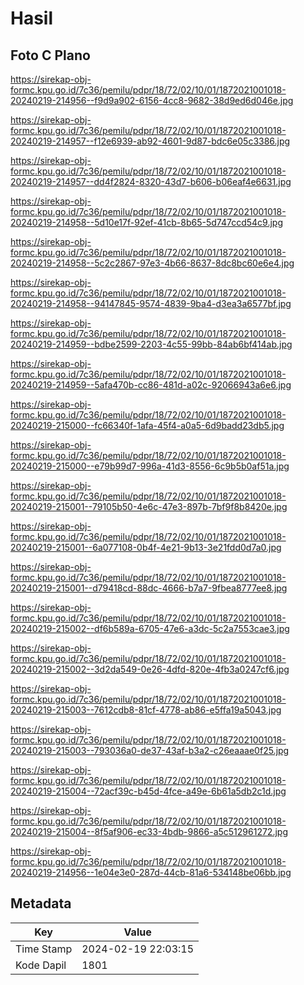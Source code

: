# Hasil

## Foto C Plano

https://sirekap-obj-formc.kpu.go.id/7c36/pemilu/pdpr/18/72/02/10/01/1872021001018-20240219-214956--f9d9a902-6156-4cc8-9682-38d9ed6d046e.jpg

https://sirekap-obj-formc.kpu.go.id/7c36/pemilu/pdpr/18/72/02/10/01/1872021001018-20240219-214957--f12e6939-ab92-4601-9d87-bdc6e05c3386.jpg

https://sirekap-obj-formc.kpu.go.id/7c36/pemilu/pdpr/18/72/02/10/01/1872021001018-20240219-214957--dd4f2824-8320-43d7-b606-b06eaf4e6631.jpg

https://sirekap-obj-formc.kpu.go.id/7c36/pemilu/pdpr/18/72/02/10/01/1872021001018-20240219-214958--5d10e17f-92ef-41cb-8b65-5d747ccd54c9.jpg

https://sirekap-obj-formc.kpu.go.id/7c36/pemilu/pdpr/18/72/02/10/01/1872021001018-20240219-214958--5c2c2867-97e3-4b66-8637-8dc8bc60e6e4.jpg

https://sirekap-obj-formc.kpu.go.id/7c36/pemilu/pdpr/18/72/02/10/01/1872021001018-20240219-214958--94147845-9574-4839-9ba4-d3ea3a6577bf.jpg

https://sirekap-obj-formc.kpu.go.id/7c36/pemilu/pdpr/18/72/02/10/01/1872021001018-20240219-214959--bdbe2599-2203-4c55-99bb-84ab6bf414ab.jpg

https://sirekap-obj-formc.kpu.go.id/7c36/pemilu/pdpr/18/72/02/10/01/1872021001018-20240219-214959--5afa470b-cc86-481d-a02c-92066943a6e6.jpg

https://sirekap-obj-formc.kpu.go.id/7c36/pemilu/pdpr/18/72/02/10/01/1872021001018-20240219-215000--fc66340f-1afa-45f4-a0a5-6d9badd23db5.jpg

https://sirekap-obj-formc.kpu.go.id/7c36/pemilu/pdpr/18/72/02/10/01/1872021001018-20240219-215000--e79b99d7-996a-41d3-8556-6c9b5b0af51a.jpg

https://sirekap-obj-formc.kpu.go.id/7c36/pemilu/pdpr/18/72/02/10/01/1872021001018-20240219-215001--79105b50-4e6c-47e3-897b-7bf9f8b8420e.jpg

https://sirekap-obj-formc.kpu.go.id/7c36/pemilu/pdpr/18/72/02/10/01/1872021001018-20240219-215001--6a077108-0b4f-4e21-9b13-3e21fdd0d7a0.jpg

https://sirekap-obj-formc.kpu.go.id/7c36/pemilu/pdpr/18/72/02/10/01/1872021001018-20240219-215001--d79418cd-88dc-4666-b7a7-9fbea8777ee8.jpg

https://sirekap-obj-formc.kpu.go.id/7c36/pemilu/pdpr/18/72/02/10/01/1872021001018-20240219-215002--df6b589a-6705-47e6-a3dc-5c2a7553cae3.jpg

https://sirekap-obj-formc.kpu.go.id/7c36/pemilu/pdpr/18/72/02/10/01/1872021001018-20240219-215002--3d2da549-0e26-4dfd-820e-4fb3a0247cf6.jpg

https://sirekap-obj-formc.kpu.go.id/7c36/pemilu/pdpr/18/72/02/10/01/1872021001018-20240219-215003--7612cdb8-81cf-4778-ab86-e5ffa19a5043.jpg

https://sirekap-obj-formc.kpu.go.id/7c36/pemilu/pdpr/18/72/02/10/01/1872021001018-20240219-215003--793036a0-de37-43af-b3a2-c26eaaae0f25.jpg

https://sirekap-obj-formc.kpu.go.id/7c36/pemilu/pdpr/18/72/02/10/01/1872021001018-20240219-215004--72acf39c-b45d-4fce-a49e-6b61a5db2c1d.jpg

https://sirekap-obj-formc.kpu.go.id/7c36/pemilu/pdpr/18/72/02/10/01/1872021001018-20240219-215004--8f5af906-ec33-4bdb-9866-a5c512961272.jpg

https://sirekap-obj-formc.kpu.go.id/7c36/pemilu/pdpr/18/72/02/10/01/1872021001018-20240219-214956--1e04e3e0-287d-44cb-81a6-534148be06bb.jpg


## Metadata

| Key        | Value               |
| ---------- | ------------------- |
| Time Stamp | 2024-02-19 22:03:15 |
| Kode Dapil | 1801                |




